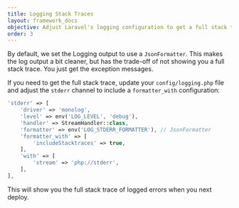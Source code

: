 ```yaml
---
title: Logging Stack Traces
layout: framework_docs
objective: Adjust Laravel's logging configuration to get a full stack trace.
order: 3
---
```


By default, we set the Logging output to use a `JsonFormatter`. This makes the log output a bit cleaner, but has the trade-off of not showing you a full stack trace. You just get the exception messages.

If you need to get the full stack trace, update your `config/logging.php` file and adjust the `stderr` channel to include a `formatter_with` configuration:

```php
'stderr' => [
    'driver' => 'monolog',
    'level' => env('LOG_LEVEL', 'debug'),
    'handler' => StreamHandler::class,
    'formatter' => env('LOG_STDERR_FORMATTER'), // JsonFormatter
    'formatter_with' => [
        'includeStacktraces' => true,
    ],
    'with' => [
        'stream' => 'php://stderr',
    ],
],
```

This will show you the full stack trace of logged errors when you next deploy.
